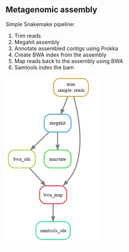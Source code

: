 ## Metagenomic assembly

Simple Snakemake pipeline:

1) Trim reads
2) Megahit assembly
3) Annotate assembled contigs using Prokka
4) Create BWA index from the assembly
5) Map reads back to the assembly using BWA
6) Samtools index the bam

![Assembly](https://raw.githubusercontent.com/WatsonLab/snakemake_pipelines/master/metagenomic_assembly/assembly.png)
